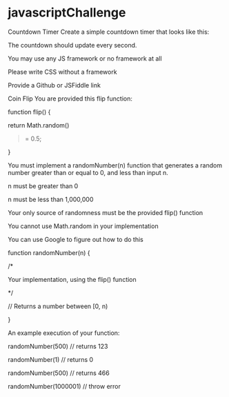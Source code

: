 # javascriptChallenge

Countdown Timer
Create
 a simple countdown timer that looks like this:



The
 countdown should update every second.


You may use any JS framework or no framework
 at all



Please write CSS without a framework


Provide
 a Github or JSFiddle link



Coin Flip
You
 are provided this flip function:

function
flip()
 {

 return
Math.random()
>=
0.5;

}

You
 must implement a randomNumber(n)
 function that generates a random number greater than or equal to 0, and less than input
n.


n
 must be greater than 0



n
 must be less than 1,000,000



Your only source of randomness must be
 the provided flip()
 function



You cannot use Math.random in your implementation



You can use Google to figure out how
 to do this


function
randomNumber(n)
 {

 /*

   Your implementation, using the
 flip() function

 */

 

 //
 Returns a number between [0, n)

}

An
 example execution of your function:

randomNumber(500)
// returns 123

randomNumber(1)
// returns 0

randomNumber(500)
// returns 466

randomNumber(1000001)
// throw error
